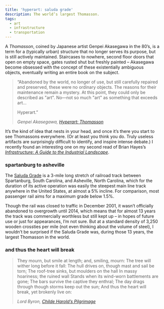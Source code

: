 ```yaml
---
title: 'hyperart: saluda grade'
description: The world’s largest Thomasson.
tags:
  - art
  - infrastructure
  - transportation
---
```


A *Thomasson*, coined by Japanese artist Genpei Akasegawa in the 80’s, is a term for a (typically urban) structure that no longer serves its purpose, but is still actively maintained. Staircases to nowhere, second floor doors that open on empty space, gates rusted shut but freshly painted – Akasegawa become obsessed with the concept of these existentially ambiguous objects, eventually writing an entire book on the subject.

> “Abandoned by the world, no longer of use, but still carefully repaired and preserved, these were no ordinary objects. The reasons for their maintenance remain a mystery. At this point, they could only be described as "art". No—not so much "art" as something that exceeds art...
> 
> Hyperart.”
>
> <cite>Genpei Akasegawa, *[Hyperart: Thomasson][hyperart]*</cite>

It’s the kind of idea that nests in your head, and once it’s there you start to see Thomassons everywhere. (Or at least you think you do. Truly useless artifacts are surprisingly difficult to identify, and inspire intense debate.) I recently found an interesting one on my second read of Brian Hayes’s *[Infrastructure: A Guide to the Industrial Landscape][infra]*.

### spartanburg to asheville

The [Saluda Grade][saluda] is a 3-mile long stretch of railroad track between Spartanburg, South Carolina, and Asheville, North Carolina, which for the duration of its active operation was easily the steepest main line track anywhere in the United States, at almost a 5% incline. For comparison, most passenger rail aims for a maximum grade below 1.5%.

Though the rail was closed to traffic in December 2001, it wasn’t officially abandoned to overgrowth until 2014, which means that for almost 13 years the track was commercially worthless but still kept up – in hopes of future use or just for appearances, I’m not sure. But at a standard density of 3,250 wooden crossties per mile (not even thinking about the volume of steel), I wouldn’t be surprised if the Saluda Grade was, during those 13 years, the largest Thomasson in the world.

### and thus the heart will break

> They mourn, but smile at length; and, smiling, mourn:
> The tree will wither long before it fall:
> The hull drives on, though mast and sail be torn;
> The roof-tree sinks, but moulders on the hall
> In massy hoariness; the ruined wall
> Stands when its wind-worn battlements are gone;
> The bars survive the captive they enthral;
> The day drags through though storms keep out the sun;
> And thus the heart will break, yet brokenly live on:
>
> <cite>Lord Byron, *[Childe Harold’s Pilgrimage][harold]*</cite>

[hyperart]: https://kaya.com/books/hyperart-thomasson/
[saluda]: https://www.ncpedia.org/saluda-grade
[infra]: https://the-innocent-i.net/commonplace/infrastructure-a-guide-to-the-industrial-landscape/
[harold]: https://www.gutenberg.org/files/5131/5131-h/5131-h.htm